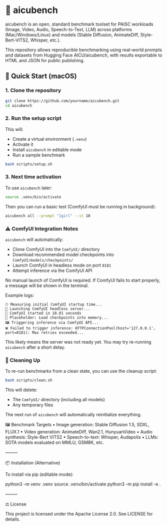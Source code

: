 # 🧪 aicubench

aicubench is an open, standard benchmark toolset for PAISC workloads (Image, Video, Audio, Speech-to-Text, LLM) across platforms (Mac/Windows/Linux) and models (Stable Diffusion, AnimateDiff, Style-Bert-VITS2, Whisper, etc.).

This repository allows reproducible benchmarking using real-world prompts and datasets from Hugging Face AICU/aicubench, with results exportable to HTML and JSON for public publishing.

## 🔧 Quick Start (macOS)

### 1. Clone the repository

```bash
git clone https://github.com/yourname/aicubench.git
cd aicubench
```

### 2. Run the setup script

This will:
- Create a virtual environment (`.venv`)
- Activate it
- Install `aicubench` in editable mode
- Run a sample benchmark

```bash
bash scripts/setup.sh
```

### 3. Next time activation

To use `aicubench` later:

```bash
source .venv/bin/activate
```


Then you can run a basic test (ComfyUI must be running in background):

```bash
aicubench all --prompt "1girl" --it 10
```


### ⚠️ ComfyUI Integration Notes

`aicubench` will automatically:
- Clone ComfyUI into the `ComfyUI/` directory
- Download recommended model checkpoints into `ComfyUI/models/checkpoints/`
- Launch ComfyUI in headless mode on port `8181`
- Attempt inference via the ComfyUI API

No manual launch of ComfyUI is required. If ComfyUI fails to start properly, a message will be shown in the terminal.

Example logs:

```
⏱ Measuring initial ComfyUI startup time...
🚀 Launching ComfyUI headless server...
🚀 ComfyUI started in 10.01 seconds
🧠 Placeholder: Load checkpoints into memory...
🖼️ Triggering inference via ComfyUI API...
❌ Failed to trigger inference: HTTPConnectionPool(host='127.0.0.1', port=8181): Max retries exceeded...
```

This likely means the server was not ready yet. You may try re-running `aicubench` after a short delay.

### 🧼 Cleaning Up

To re-run benchmarks from a clean state, you can use the cleanup script:

```bash
bash scripts/clean.sh
```

This will delete:
- The `ComfyUI/` directory (including all models)
- Any temporary files

The next run of `aicubench` will automatically reinitialize everything.


🖼 Benchmark Targets
	•	Image generation: Stable Diffusion 1.5, SDXL, FLUX.1
	•	Video generation: AnimateDiff, Wan2.1, HunyuanVideo
	•	Audio synthesis: Style-Bert VITS2
	•	Speech-to-text: Whisper, Audapolis
	•	LLMs: SOTA models evaluated on MMLU, GSM8K, etc.

⸻

📦 Installation (Alternative)

To install via pip (editable mode):

python3 -m venv .venv
source .venv/bin/activate
python3 -m pip install -e .


⸻

⚖️ License

This project is licensed under the Apache License 2.0. See LICENSE for details.
